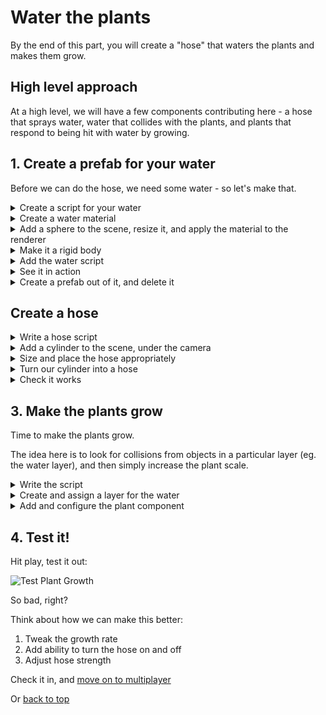 # Water the plants

By the end of this part, you will create a "hose" that waters the plants and makes them grow.

## High level approach

At a high level, we will have a few components contributing here - a hose that sprays water, water that collides with the plants, and plants that respond to being hit with water by growing.

## 1. Create a prefab for your water

Before we can do the hose, we need some water - so let's make that.

<details>
    <summary>Create a script for your water</summary>

```cs
public class Water : MonoBehaviour
{
    [SerializeField] float maxLifetime = 2;
    
    void Start()
    {
        StartCoroutine(PrepareToDie());
    }

    private IEnumerator PrepareToDie()
    {
        yield return new WaitForSeconds(maxLifetime);
        
        Destroy(gameObject);
    }

    private void OnCollisionEnter(Collision other)
    {
        Destroy(gameObject);
    }
}
```

Hopefully a pretty straight forward script - when it starts, it starts a little coroutine that makes it die after a few seconds.  In practice, this is so it doesn't clog up our scene with objects that are hundreds of metres below you (due to gravity).

Additionally, it inputs some collision logic - if it collides with something, we kill it.  No fancy VFX here!

</details>

<details>
    <summary>Create a water material</summary>

A `material` described how a `mesh` should render - what kind of shader to use, and any properties for that shader (eg. color).  When we imported the plant, it included a material - in this case, we're using a primitive object for water - a sphere - so we have to make our own material and set the colour

![Create Water Material](img/create-water-material.gif)

We've only done basic material changes here - it defaults to the standard shader, we just changed the colour property.

In practice, you'll want to use a simpler shader (under `Mobile`, for example) and choose good effects.  But hey, we're developers, not artists.

</details>

<details>
    <summary>Add a sphere to the scene, resize it, and apply the material to the renderer</summary>

This will become our water prefab - so size it the same as water.

![Create Water object](img/create-water-object.gif)

Note this primitive comes with a Mesh Filter (what we're rendering), a mesh renderer (what renders it), and a mesh collider (smashes it into other things).

This animation has made it 2cm radius - choose what works for you though. Designing.

</details>

<details>
    <summary>Make it a rigid body</summary>

What's a rigid body? Basically, it applies physics to an object - specifically rigid body physics (it does not deform, just bounces and slides).

This is done by adding the rigid body component and that's it!

![Create Water Rigidbody](img/create-water-rigid-body.gif)

Note in this case, the rigid body is 1kg heavy.  This doesn't matter, since we're not really colliding it with other things - but nice to know!

</details>

<details>
<summary>Add the water script</summary>

Aaaaand last thing, your previously created water script.

![Add Water Script](img/add-water-script.gif)

</details>

<details>
    <summary>See it in action</summary>

Move your scene view to a good spot and hit play. It should fall and disappear in 2 seconds.

![Test it](img/test-water.gif)

If you're feeling adventurous, add a Plane below it - it should disappear upon collision.

</details>


<details>
    <summary>Create a prefab out of it, and delete it</summary>

![Create Water Prefab](img/create-water-prefab.gif)

</details>

## Create a hose

<details>
<summary>Write a hose script</summary>

Alright, we want a hose now to squirt out the water.

Code time!

```cs
public class Hose : MonoBehaviour
{
    [SerializeField] float emissionRate = 10f;
    
    [SerializeField] GameObject waterDrop;
    [SerializeField] float hoseSpeed = 5;

    void Update()
    {
        if (waterDrop == null)
            return;
        
        if (Random.value < emissionRate * Time.deltaTime)
        {
            SpawnADrop();
        }
    }

    private void SpawnADrop()
    {
        var obj = Instantiate(waterDrop, transform.position, Quaternion.identity);
        var rigidBody = obj.GetComponent<Rigidbody>();
        rigidBody.velocity = (transform.up + Random.onUnitSphere*0.1f) * hoseSpeed;
    }
}
```

So you will be sick of seeing code like this - timings, spawning, and a little vector math.  Let's go through it!

```cs
if (waterDrop == null)
    return;
```

Helpful if you want to be defensive - this bit ensures the hose won't do anything if you haven't specified what it squirts.

```cs
if (Random.value < emissionRate * Time.deltaTime)
{
    SpawnADrop();
}
```

The emission rate is in "drops per second" - but to make it more interesting, we use some random logic.

`Random.value` spits out a value between 0 and 1 (why it's a property and not a method, I have no idea) - so this basically says for each frame, there's a chance of emitting based on the emission rate.

```cs
var obj = Instantiate(waterDrop, transform.position, Quaternion.identity);
```

Creates a new instance of the game object - much like the plant.  In this case though, we won't be anchoring it.

```cs
var rigidBody = obj.GetComponent<Rigidbody>();
rigidBody.velocity = (transform.up + Random.onUnitSphere*0.1f) * hoseSpeed;
```

We want to make the water come out at speed, not just fall down straight away - so we set the velocity on the rigid body.  

In this case, we want the water to go "up" relative to the hose.  We also add some random variation here to make it more hosey/interesting.

Importantly, we don't make these water drops go "under" the hose - the transforms will be all messed up.  After the hose spits out some water, the water should be _independent_ of the hose.
</details>

<details>
<summary>Add a cylinder to the scene, under the camera</summary>

This will be the nozzle of the hose - our phone!

![Create hose object](img/create-hose-cylinder.gif)

</details>

<details>
    <summary>Size and place the hose appropriately</summary>

So umm, that's not right.  Let's right-size it:

![Size the cylinder](img/place-cylinder.gif)

</details>

<details>
    <summary>Turn our cylinder into a hose</summary>

Let's turn this cylinder into a hose now.  Rename it, remove the collider (we don't want it messing with our water), and add and populate the hose script.

![Make cylinder a hose](img/make-cylinder-a-hose.gif)

</details>

<details>
    <summary>Check it works</summary>

Hit play. With a bit of luck, you'll have something like this, but without the gif artifacts.

![Hose working](img/test-hose.gif)

Feel free to tweak the rates, randomness etc. to your liking - and don't be afraid to go back to your water prefab and make it better.

A few things:

* We can be much more fancy with our water prefab to get better results - try adding a particle system to the water prefab that spreads out blue particles in a sphere, for example
* Note all the water being created and destroyed in the scene - often this is a performance problem, but that's a more advanced topic that we'll leave for now.  TL;DR - we should consider an object pool instead.

</details>

## 3. Make the plants grow

Time to make the plants grow.

The idea here is to look for collisions from objects in a particular layer (eg. the water layer), and then simply increase the plant scale.

<details>
    <summary>Write the script</summary>

Same deal - create a script, call it plant, here's the contents:

```cs
public class Plant : MonoBehaviour
{
    [SerializeField] LayerMask growthSource;
    [SerializeField] float growthRate = 0.01f;
    [SerializeField] float maxScale = 2f;

    private Vector3 initialScale;
    private float scaleMultiplier;

    void Start()
    {
        initialScale = transform.localScale;
        scaleMultiplier = 1;
    }

    private void OnCollisionEnter(Collision other)
    {
        if ((other.gameObject.layer & growthSource) == growthSource)
            return;

        scaleMultiplier += growthRate;

        if (scaleMultiplier > maxScale)
        {
            enabled = false;
            scaleMultiplier = maxScale;
        }

        transform.localScale = initialScale * scaleMultiplier;
    }
}
```

</details>

<details>
    <summary>Create and assign a layer for the water</summary>

![Add Growth Source Layer](img/add-growth-source-layer.gif)

</details>

<details>
    <summary>Add and configure the plant component</summary>

![Add Plant Component](img/add-plant-component.gif)

</details>

## 4. Test it!

Hit play, test it out:

![Test Plant Growth](img/test-plant-growth.gif)

So bad, right?

Think about how we can make this better:

1. Tweak the growth rate
2. Add ability to turn the hose on and off
3. Adjust hose strength

Check it in, and [move on to multiplayer](3-multiplayer.md) 

Or [back to top](README.md)
